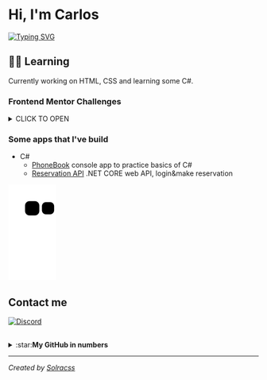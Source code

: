 # Hi, I'm Carlos

[![Typing SVG](https://readme-typing-svg.herokuapp.com?font=Noto+Sans&size=24&color=ADBAC7&Center=true&width=680&height=35&lines=Join+me+on+my+journey;of+becoming+web+developer)](https://git.io/typing-svg)
<br/>
## 👨‍🎓 Learning

Currently working on HTML, CSS and learning some C#.

### Frontend Mentor Challenges
<details>
<summary>CLICK TO OPEN</summary>
 - [Single price grid](https://github.com/solracss/fem-single-price-component)
 - [Huddle landing page](https://github.com/solracss/FrontendMentor-Huddle-landing-page-with-single-introductory-section)
 - [Order Summary](https://github.com/solracss/FrontendMentor-order-summary)
 - [Profile card](https://github.com/solracss/FrontendMentor-profile-card)
 - [Product preview](https://github.com/solracss/FrontendMentor-product-preview-card)
 - [NFT Card](https://github.com/solracss/FrontendMentor-nft-card)
 - [QR Component](https://github.com/solracss/FrontendMentor-QR-component)
 
</details>


### Some apps that I've build
 - C#
    - [PhoneBook](https://github.com/solracss/Phonebook#phonebook-app) console app to practice basics of C#
    - [Reservation API](https://github.com/solracss/reservation-api#reservation-api) .NET CORE web API, login&make reservation
 


![Snake animation](https://github.com/solracss/solracss/blob/output/github-contribution-grid-snake.svg)


## Contact me
[![Discord](https://img.shields.io/badge/Contact-C4rlos%239278-blue?label=Discord&logo=discord&logoColor=ffffff)](https://discordapp.com/users/781484299098390529/)
##
<details>
<summary>:star:<b>My GitHub in numbers</b></summary><br/>

[![Top Langs-Dark](https://github-readme-stats.vercel.app/api/top-langs/?username=solracss&count_private=true&layout=compact&theme=dark#gh-dark-mode-only)](https://github.com/anuraghazra/github-readme-stats)<br/>
[![Top Langs-Light](https://github-readme-stats.vercel.app/api/top-langs/?username=solracss&count_private=true&layout=compact&theme=default#gh-light-mode-only)](https://github.com/anuraghazra/github-readme-stats#gh-light-mode-only)<br/>
![](https://komarev.com/ghpvc/?username=solracss&style=flat&label=Profile+Views&color=grey)
</details>


---

*Created by [Solracss](https://github.com/solracss)*

